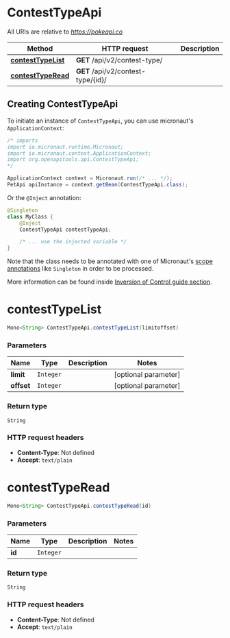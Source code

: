 # ContestTypeApi

All URIs are relative to *https://pokeapi.co*

| Method | HTTP request | Description |
|------------- | ------------- | -------------|
| [**contestTypeList**](ContestTypeApi.md#contestTypeList) | **GET** /api/v2/contest-type/ |  |
| [**contestTypeRead**](ContestTypeApi.md#contestTypeRead) | **GET** /api/v2/contest-type/{id}/ |  |


## Creating ContestTypeApi

To initiate an instance of `ContestTypeApi`, you can use micronaut's `ApplicationContext`:
```java
/* imports
import io.micronaut.runtime.Micronaut;
import io.micronaut.context.ApplicationContext;
import org.openapitools.api.ContestTypeApi;
*/

ApplicationContext context = Micronaut.run(/* ... */);
PetApi apiInstance = context.getBean(ContestTypeApi.class);
```

Or the `@Inject` annotation:
```java
@Singleton
class MyClass {
    @Inject
    ContestTypeApi contestTypeApi;

    /* ... use the injected variable */
}
```
Note that the class needs to be annotated with one of Micronaut's [scope annotations](https://docs.micronaut.io/latest/guide/#scopes) like `Singleton` in order to be processed.

More information can be found inside [Inversion of Control guide section](https://docs.micronaut.io/latest/guide/#ioc).

<a id="contestTypeList"></a>
# **contestTypeList**
```java
Mono<String> ContestTypeApi.contestTypeList(limitoffset)
```



### Parameters
| Name | Type | Description  | Notes |
|------------- | ------------- | ------------- | -------------|
| **limit** | `Integer`|  | [optional parameter] |
| **offset** | `Integer`|  | [optional parameter] |


### Return type
`String`



### HTTP request headers
 - **Content-Type**: Not defined
 - **Accept**: `text/plain`

<a id="contestTypeRead"></a>
# **contestTypeRead**
```java
Mono<String> ContestTypeApi.contestTypeRead(id)
```



### Parameters
| Name | Type | Description  | Notes |
|------------- | ------------- | ------------- | -------------|
| **id** | `Integer`|  | |


### Return type
`String`



### HTTP request headers
 - **Content-Type**: Not defined
 - **Accept**: `text/plain`


